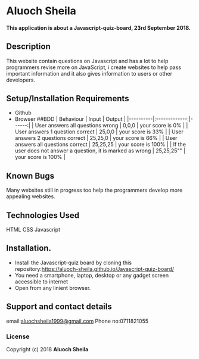# Aluoch Sheila
#### This application is about a Javascript-quiz-board, 23rd September 2018.
## Description
This website contain questions on Javascript and has a lot to help programmers revise more on JavaScript, i create websites to help pass important information and it also gives information to users or other developers.
## Setup/Installation Requirements
* Github
* Browser
##BDD
| Behaviour   |      Input     |  Output |
|----------|:-------------:|------:|
| User answers all questions wrong | 0,0,0 |    your score is 0% |
| User answers 1 question correct | 25,0,0 |    your score is 33% |
| User answers 2 questions correct | 25,25,0 |  your score is 66% |
| User answers all questions correct | 25,25,25 | your score is 100% |
| If the user does not answer a question, it is marked as wrong | 25,25,25"" | your score is 100% |
## Known Bugs
Many websites still in progress too help the programmers develop more appealing websites.
## Technologies Used
HTML
CSS
Javascript
## Installation.
* Install the Javascript-quiz board by cloning this repository:https://aluoch-sheila.github.io/Javascript-quiz-board/
* You need a smartphone, laptop, desktop or any gadget screen accessible to internet
* Open from any linient browser.
## Support and contact details
email:aluochsheila1999@gmail.com
Phone no:0711821055
### License

Copyright (c) 2018 **Aluoch Sheila**
